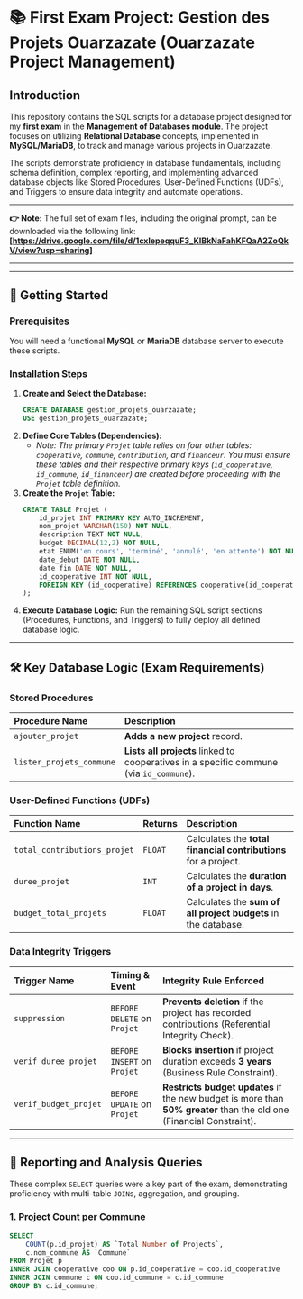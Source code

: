 
# 📚 First Exam Project: Gestion des Projets Ouarzazate (Ouarzazate Project Management)

## Introduction

This repository contains the SQL scripts for a database project designed for my **first exam** in the **Management of Databases module**. The project focuses on utilizing **Relational Database** concepts, implemented in **MySQL/MariaDB**, to track and manage various projects in Ouarzazate.

The scripts demonstrate proficiency in database fundamentals, including schema definition, complex reporting, and implementing advanced database objects like Stored Procedures, User-Defined Functions (UDFs), and Triggers to ensure data integrity and automate operations.

***
**👉 Note:** The full set of exam files, including the original prompt, can be downloaded via the following link: **[https://drive.google.com/file/d/1cxIepeqquF3_KIBkNaFahKFQaA2ZoQkV/view?usp=sharing]**
***

---

## 🚀 Getting Started

### Prerequisites

You will need a functional **MySQL** or **MariaDB** database server to execute these scripts.

### Installation Steps

1.  **Create and Select the Database:**
    ```sql
    CREATE DATABASE gestion_projets_ouarzazate;
    USE gestion_projets_ouarzazate;
    ```
2.  **Define Core Tables (Dependencies):**
    * *Note: The primary `Projet` table relies on four other tables: `cooperative`, `commune`, `contribution`, and `financeur`. You must ensure these tables and their respective primary keys (`id_cooperative`, `id_commune`, `id_financeur`) are created before proceeding with the `Projet` table definition.*
3.  **Create the `Projet` Table:**
    ```sql
    CREATE TABLE Projet (
        id_projet INT PRIMARY KEY AUTO_INCREMENT,
        nom_projet VARCHAR(150) NOT NULL,
        description TEXT NOT NULL,
        budget DECIMAL(12,2) NOT NULL,
        etat ENUM('en cours', 'terminé', 'annulé', 'en attente') NOT NULL,
        date_debut DATE NOT NULL,
        date_fin DATE NOT NULL,
        id_cooperative INT NOT NULL,
        FOREIGN KEY (id_cooperative) REFERENCES cooperative(id_cooperative)
    );
    ```
4.  **Execute Database Logic:**
    Run the remaining SQL script sections (Procedures, Functions, and Triggers) to fully deploy all defined database logic.

---

## 🛠️ Key Database Logic (Exam Requirements)

### Stored Procedures

| Procedure Name | Description |
| :--- | :--- |
| `ajouter_projet` | **Adds a new project** record. |
| `lister_projets_commune` | **Lists all projects** linked to cooperatives in a specific commune (via `id_commune`). |

### User-Defined Functions (UDFs)

| Function Name | Returns | Description |
| :--- | :--- | :--- |
| `total_contributions_projet` | `FLOAT` | Calculates the **total financial contributions** for a project. |
| `duree_projet` | `INT` | Calculates the **duration of a project in days**. |
| `budget_total_projets` | `FLOAT` | Calculates the **sum of all project budgets** in the database. |

### Data Integrity Triggers

| Trigger Name | Timing & Event | Integrity Rule Enforced |
| :--- | :--- | :--- |
| `suppression` | `BEFORE DELETE` on `Projet` | **Prevents deletion** if the project has recorded contributions (Referential Integrity Check). |
| `verif_duree_projet` | `BEFORE INSERT` on `Projet` | **Blocks insertion** if project duration exceeds **3 years** (Business Rule Constraint). |
| `verif_budget_projet`| `BEFORE UPDATE` on `Projet` | **Restricts budget updates** if the new budget is more than **50% greater** than the old one (Financial Constraint). |

---

## 🔎 Reporting and Analysis Queries

These complex `SELECT` queries were a key part of the exam, demonstrating proficiency with multi-table `JOIN`s, aggregation, and grouping.

### 1. Project Count per Commune

```sql
SELECT
    COUNT(p.id_projet) AS `Total Number of Projects`,
    c.nom_commune AS `Commune`
FROM Projet p
INNER JOIN cooperative coo ON p.id_cooperative = coo.id_cooperative
INNER JOIN commune c ON coo.id_commune = c.id_commune
GROUP BY c.id_commune;
